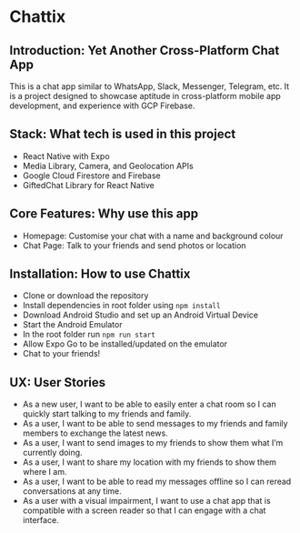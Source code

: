 # Chattix
## Introduction: Yet Another Cross-Platform Chat App
This is a chat app similar to WhatsApp, Slack, Messenger, Telegram, etc. It is a project designed to showcase aptitude in cross-platform mobile app development, and experience with GCP Firebase. 

## Stack: What tech is used in this project
- React Native with Expo
- Media Library, Camera, and Geolocation APIs
- Google Cloud Firestore and Firebase
- GiftedChat Library for React Native

## Core Features: Why use this app
- Homepage: Customise your chat with a name and background colour
- Chat Page: Talk to your friends and send photos or location

## Installation: How to use Chattix
- Clone or download the repository
- Install dependencies in root folder using `npm install`
- Download Android Studio and set up an Android Virtual Device
- Start the Android Emulator
- In the root folder run `npm run start`
- Allow Expo Go to be installed/updated on the emulator
- Chat to your friends!

## UX: User Stories
- As a new user, I want to be able to easily enter a chat room so I can quickly start talking to my friends and family.
- As a user, I want to be able to send messages to my friends and family members to exchange the latest news.
- As a user, I want to send images to my friends to show them what I’m currently doing.
- As a user, I want to share my location with my friends to show them where I am.
- As a user, I want to be able to read my messages offline so I can reread conversations at any time.
- As a user with a visual impairment, I want to use a chat app that is compatible with a screen reader so that I can engage with a chat interface.
